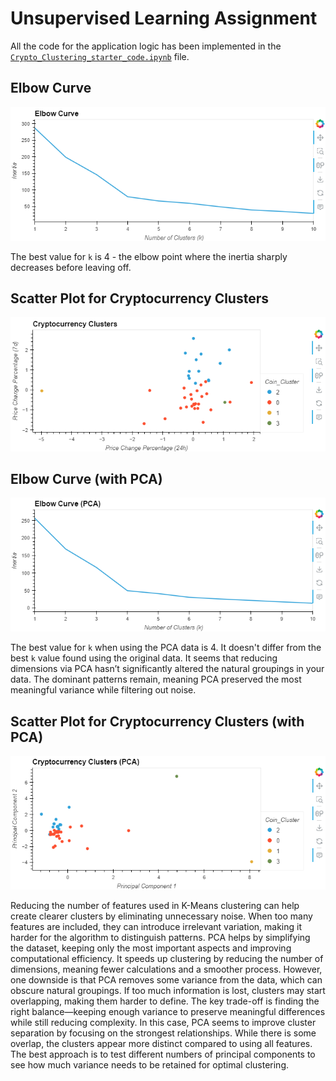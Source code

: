 # Unsupervised Learning Assignment
All the code for the application logic has been implemented in the [`Crypto_Clustering_starter_code.ipynb`](Crypto_Clustering_starter_code.ipynb) file.

## Elbow Curve
![Elbow Curve](./Screenshots/elbow.png)

The best value for `k` is 4 - the elbow point where the inertia sharply decreases before leaving off.

## Scatter Plot for Cryptocurrency Clusters
![Scatter Plot](./Screenshots/cluster.png)

## Elbow Curve (with PCA)
![Elbow Curve with PCA](./Screenshots/pca_elbow.png)

The best value for `k` when using the PCA data is 4. It doesn't differ from the best `k` value found using the original data.
It seems that reducing dimensions via PCA hasn’t significantly altered the natural groupings in your data. The dominant patterns remain, meaning PCA preserved the most meaningful variance while filtering out noise.

## Scatter Plot for Cryptocurrency Clusters (with PCA)
![Scatter Plot with PCA](./Screenshots/pca_cluster.png)

Reducing the number of features used in K-Means clustering can help create clearer clusters by eliminating unnecessary noise.
When too many features are included, they can introduce irrelevant variation, making it harder for the algorithm to distinguish patterns.
PCA helps by simplifying the dataset, keeping only the most important aspects and improving computational efficiency.
It speeds up clustering by reducing the number of dimensions, meaning fewer calculations and a smoother process.
However, one downside is that PCA removes some variance from the data, which can obscure natural groupings.
If too much information is lost, clusters may start overlapping, making them harder to define.
The key trade-off is finding the right balance—keeping enough variance to preserve meaningful differences while still reducing complexity.
In this case, PCA seems to improve cluster separation by focusing on the strongest relationships. While there is some overlap, the clusters appear more distinct compared to using all features.
The best approach is to test different numbers of principal components to see how much variance needs to be retained for optimal clustering.

